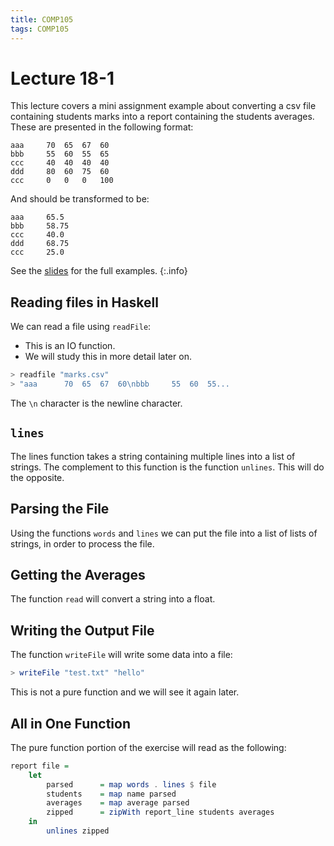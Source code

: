 ```yaml
---
title: COMP105
tags: COMP105
---
```

# Lecture 18-1
This lecture covers a mini assignment example about converting a csv file containing students marks into a report containing the students averages. These are presented in the following format:

```csv
aaa		70	65	67	60
bbb		55	60	55	65
ccc		40	40	40	40
ddd		80	60	75	60
ccc		0	0	0	100
```

And should be transformed to be:

```csv
aaa		65.5
bbb		58.75
ccc		40.0
ddd		68.75
ccc		25.0
```

See the [slides](COMP105201119-1.pdf) for the full examples.
{:.info}

## Reading files in Haskell
We can read a file using `readFile`:

* This is an IO function.
* We will study this in more detail later on.

```haskell
> readfile "marks.csv"
> "aaa		70	65	67	60\nbbb		55	60	55...
```

The `\n` character is the newline character.

## `lines`
The lines function takes a string containing multiple lines into a list of strings. The complement to this function is the function `unlines`. This will do the opposite.

## Parsing the File
Using the functions `words` and `lines` we can put the file into a list of lists of strings, in order to process the file.

## Getting the Averages
The function `read` will convert a string into a float.

## Writing the Output File
The function `writeFile` will write some data into a file:

```haskell
> writeFile "test.txt" "hello"
```

This is not a pure function and we will see it again later.

## All in One Function
The pure function portion of the exercise will read as the following:

```haskell
report file = 
	let
		parsed		= map words . lines $ file
		students	= map name parsed
		averages	= map average parsed
		zipped		= zipWith report_line students averages
	in
		unlines zipped
```